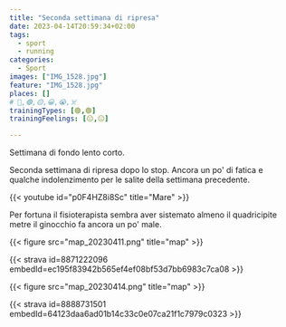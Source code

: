 ```yaml
---
title: "Seconda settimana di ripresa"
date: 2023-04-14T20:59:34+02:00
tags:
  - sport
  - running
categories:
  - Sport
images: ["IMG_1528.jpg"]
feature: "IMG_1528.jpg"
places: []
# 🔴,🟢,🟡,😀,😭,☠️
trainingTypes: [🟢,🟢]
trainingFeelings: [😐,😐]

---
```

Settimana di fondo lento corto.

<!--more--> 

Seconda settimana di ripresa dopo lo stop. Ancora un po' di fatica e qualche indolenzimento per le salite della settimana precedente.

{{< youtube id="p0F4HZ8i8Sc" title="Mare" >}}

Per fortuna il fisioterapista sembra aver sistemato almeno il quadricipite metre il ginocchio fa ancora un po' male.


{{< figure src="map_20230411.png" title="map" >}}

{{< strava id=8871222096 embedId=ec195f83942b565ef4ef08bf53d7bb6983c7ca08 >}}

{{< figure src="map_20230414.png" title="map" >}}

{{< strava id=8888731501 embedId=64123daa6ad01b14c33c0e07ca21f1c7979c0323 >}}
